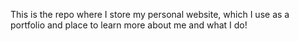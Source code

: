 This is the repo where I store my personal website, which I use as a portfolio and place to learn more about me and what I do!
